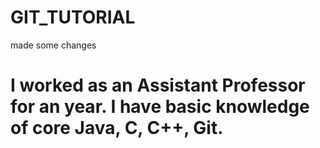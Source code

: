 # GIT_TUTORIAL
made some changes

# I worked as an Assistant Professor for an year. I have basic knowledge of core Java, C, C++, Git.
